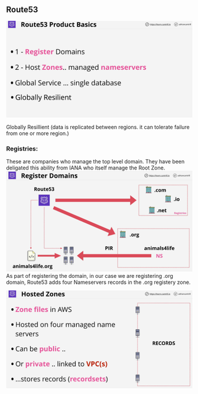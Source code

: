 ## Route53
![Route53](./images/image-1.png)

Globally Resillient (data is replicated between regions. it can tolerate failure from one or more region.)

### Registries: 
These are companies who manage the top level domain. They have been deligated this ability from IANA who itself manage the Root Zone.
![Registrar](./images/image-2.png)
As part of registering the domain, in our case we are registering .org domain, Route53 adds four Nameservers records in the .org registery zone.

![Hosted Zone](./images/image-3.png)
